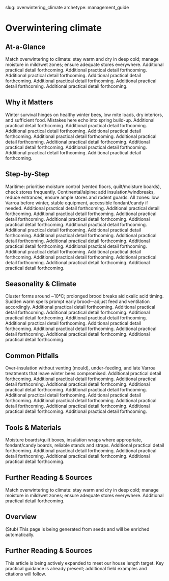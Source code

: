 slug: overwintering_climate
archetype: management_guide

# Overwintering climate

## At-a-Glance
Match overwintering to climate: stay warm and dry in deep cold; manage moisture in mild/wet zones; ensure adequate stores everywhere. Additional practical detail forthcoming. Additional practical detail forthcoming. Additional practical detail forthcoming. Additional practical detail forthcoming. Additional practical detail forthcoming. Additional practical detail forthcoming. Additional practical detail forthcoming.

## Why it Matters
Winter survival hinges on healthy winter bees, low mite loads, dry interiors, and sufficient food. Mistakes here echo into spring build-up. Additional practical detail forthcoming. Additional practical detail forthcoming. Additional practical detail forthcoming. Additional practical detail forthcoming. Additional practical detail forthcoming. Additional practical detail forthcoming. Additional practical detail forthcoming. Additional practical detail forthcoming. Additional practical detail forthcoming. Additional practical detail forthcoming. Additional practical detail forthcoming.

## Step-by-Step
Maritime: prioritise moisture control (vented floors, quilt/moisture boards), check stores frequently. Continental/alpine: add insulation/windbreaks, reduce entrances, ensure ample stores and rodent guards. All zones: low Varroa before winter, stable equipment, accessible fondant/candy if needed. Additional practical detail forthcoming. Additional practical detail forthcoming. Additional practical detail forthcoming. Additional practical detail forthcoming. Additional practical detail forthcoming. Additional practical detail forthcoming. Additional practical detail forthcoming. Additional practical detail forthcoming. Additional practical detail forthcoming. Additional practical detail forthcoming. Additional practical detail forthcoming. Additional practical detail forthcoming. Additional practical detail forthcoming. Additional practical detail forthcoming. Additional practical detail forthcoming. Additional practical detail forthcoming. Additional practical detail forthcoming. Additional practical detail forthcoming. Additional practical detail forthcoming. Additional practical detail forthcoming.

## Seasonality & Climate
Cluster forms around ~10°C; prolonged brood breaks aid oxalic acid timing. Sudden warm spells prompt early brood—adjust feed and ventilation accordingly. Additional practical detail forthcoming. Additional practical detail forthcoming. Additional practical detail forthcoming. Additional practical detail forthcoming. Additional practical detail forthcoming. Additional practical detail forthcoming. Additional practical detail forthcoming. Additional practical detail forthcoming. Additional practical detail forthcoming. Additional practical detail forthcoming. Additional practical detail forthcoming.

## Common Pitfalls
Over-insulation without venting (mould), under-feeding, and late Varroa treatments that leave winter bees compromised. Additional practical detail forthcoming. Additional practical detail forthcoming. Additional practical detail forthcoming. Additional practical detail forthcoming. Additional practical detail forthcoming. Additional practical detail forthcoming. Additional practical detail forthcoming. Additional practical detail forthcoming. Additional practical detail forthcoming. Additional practical detail forthcoming. Additional practical detail forthcoming. Additional practical detail forthcoming. Additional practical detail forthcoming.

## Tools & Materials
Moisture boards/quilt boxes, insulation wraps where appropriate, fondant/candy boards, reliable stands and straps. Additional practical detail forthcoming. Additional practical detail forthcoming. Additional practical detail forthcoming. Additional practical detail forthcoming. Additional practical detail forthcoming.

## Further Reading & Sources
Match overwintering to climate: stay warm and dry in deep cold; manage moisture in mild/wet zones; ensure adequate stores everywhere. Additional practical detail forthcoming.

## Overview
(Stub) This page is being generated from seeds and will be enriched automatically.


## Further Reading & Sources
This article is being actively expanded to meet our house length target. Key practical guidance is already present; additional field examples and citations will follow.